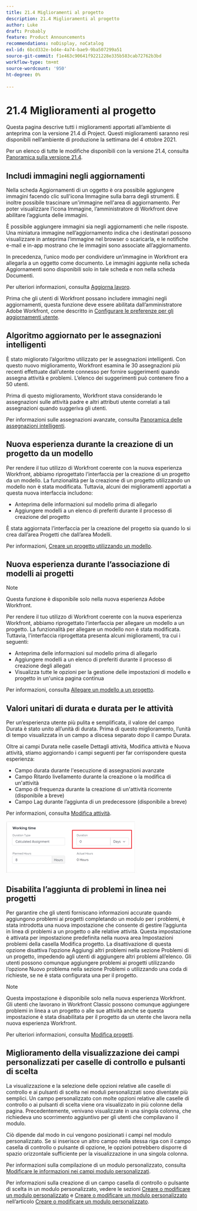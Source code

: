 ```yaml
---
title: 21.4 Miglioramenti al progetto
description: 21.4 Miglioramenti al progetto
author: Luke
draft: Probably
feature: Product Announcements
recommendations: noDisplay, noCatalog
exl-id: 6bcd332e-bd4e-4a74-bae9-9ba507299a51
source-git-commit: f1e463c90641f9221228e335b583cab72762b3bd
workflow-type: tm+mt
source-wordcount: '950'
ht-degree: 0%

---
```


# 21.4 Miglioramenti al progetto

Questa pagina descrive tutti i miglioramenti apportati all’ambiente di anteprima con la versione 21.4 di Project. Questi miglioramenti saranno resi disponibili nell’ambiente di produzione la settimana del 4 ottobre 2021.

Per un elenco di tutte le modifiche disponibili con la versione 21.4, consulta [Panoramica sulla versione 21.4](../../../product-announcements/product-releases/21.4-release-activity/21-4-release-overview.md).

## Includi immagini negli aggiornamenti

Nella scheda Aggiornamenti di un oggetto è ora possibile aggiungere immagini facendo clic sull&#39;icona Immagine sulla barra degli strumenti. È inoltre possibile trascinare un&#39;immagine nell&#39;area di aggiornamento. Per poter visualizzare l’icona Immagine, l’amministratore di Workfront deve abilitare l’aggiunta delle immagini.

È possibile aggiungere immagini sia negli aggiornamenti che nelle risposte. Una miniatura immagine nell’aggiornamento indica che i destinatari possono visualizzare in anteprima l’immagine nel browser o scaricarla, e le notifiche e-mail e in-app mostrano che le immagini sono associate all’aggiornamento.

In precedenza, l’unico modo per condividere un’immagine in Workfront era allegarla a un oggetto come documento. Le immagini aggiunte nella scheda Aggiornamenti sono disponibili solo in tale scheda e non nella scheda Documenti.

Per ulteriori informazioni, consulta [Aggiorna lavoro](../../../workfront-basics/updating-work-items-and-viewing-updates/update-work.md).

Prima che gli utenti di Workfront possano includere immagini negli aggiornamenti, questa funzione deve essere abilitata dall’amministratore Adobe Workfront, come descritto in [Configurare le preferenze per gli aggiornamenti utente](../../../administration-and-setup/set-up-workfront/system-tracked-update-feeds/configure-preferences-user-updates.md).

## Algoritmo aggiornato per le assegnazioni intelligenti

È stato migliorato l’algoritmo utilizzato per le assegnazioni intelligenti. Con questo nuovo miglioramento, Workfront esamina le 30 assegnazioni più recenti effettuate dall’utente connesso per fornire suggerimenti quando assegna attività e problemi. L’elenco dei suggerimenti può contenere fino a 50 utenti.

Prima di questo miglioramento, Workfront stava considerando le assegnazioni sulle attività padre e altri attributi utente correlati a tali assegnazioni quando suggeriva gli utenti.

Per informazioni sulle assegnazioni avanzate, consulta [Panoramica delle assegnazioni intelligenti](../../../manage-work/tasks/assign-tasks/smart-assignments.md).

## Nuova esperienza durante la creazione di un progetto da un modello

Per rendere il tuo utilizzo di Workfront coerente con la nuova esperienza Workfront, abbiamo riprogettato l’interfaccia per la creazione di un progetto da un modello. La funzionalità per la creazione di un progetto utilizzando un modello non è stata modificata. Tuttavia, alcuni dei miglioramenti apportati a questa nuova interfaccia includono:

* Anteprima delle informazioni sul modello prima di allegarlo
* Aggiungere modelli a un elenco di preferiti durante il processo di creazione del progetto

È stata aggiornata l’interfaccia per la creazione del progetto sia quando lo si crea dall’area Progetti che dall’area Modelli.

Per informazioni, [Creare un progetto utilizzando un modello](../../../manage-work/projects/create-projects/create-project-from-template.md).

## Nuova esperienza durante l’associazione di modelli ai progetti

>[!NOTE]
>
>Questa funzione è disponibile solo nella nuova esperienza Adobe Workfront.

Per rendere il tuo utilizzo di Workfront coerente con la nuova esperienza Workfront, abbiamo riprogettato l’interfaccia per allegare un modello a un progetto. La funzionalità per allegare un modello non è stata modificata. Tuttavia, l&#39;interfaccia riprogettata presenta alcuni miglioramenti, tra cui i seguenti:

* Anteprima delle informazioni sul modello prima di allegarlo
* Aggiungere modelli a un elenco di preferiti durante il processo di creazione degli allegati
* Visualizza tutte le opzioni per la gestione delle impostazioni di modello e progetto in un&#39;unica pagina continua

Per informazioni, consulta [Allegare un modello a un progetto](../../../manage-work/projects/create-and-manage-templates/attach-template-to-project.md).

## Valori unitari di durata e durata per le attività

Per un’esperienza utente più pulita e semplificata, il valore del campo Durata è stato unito all’unità di durata. Prima di questo miglioramento, l’unità di tempo visualizzata in un campo a discesa separato dopo il campo Durata.

Oltre ai campi Durata nelle caselle Dettagli attività, Modifica attività e Nuova attività, stiamo aggiornando i campi seguenti per far corrispondere questa esperienza:

* Campo durata durante l&#39;esecuzione di assegnazioni avanzate
* Campo Ritardo livellamento durante la creazione o la modifica di un&#39;attività
* Campo di frequenza durante la creazione di un&#39;attività ricorrente (disponibile a breve)
* Campo Lag durante l’aggiunta di un predecessore (disponibile a breve)

Per informazioni, consulta [Modifica attività](../../../manage-work/tasks/manage-tasks/edit-tasks.md).

![](assets/duration-combined-field-350x139.png)

## Disabilita l’aggiunta di problemi in linea nei progetti

Per garantire che gli utenti forniscano informazioni accurate quando aggiungono problemi ai progetti completando un modulo per i problemi, è stata introdotta una nuova impostazione che consente di gestire l’aggiunta in linea di problemi a un progetto o alle relative attività. Questa impostazione è attivata per impostazione predefinita nella nuova area Impostazioni problemi della casella Modifica progetto. La disattivazione di questa opzione disattiva l’opzione Aggiungi altri problemi nella sezione Problemi di un progetto, impedendo agli utenti di aggiungere altri problemi all’elenco. Gli utenti possono comunque aggiungere problemi ai progetti utilizzando l’opzione Nuovo problema nella sezione Problemi o utilizzando una coda di richieste, se ne è stata configurata una per il progetto.

>[!NOTE]
>
>Questa impostazione è disponibile solo nella nuova esperienza Workfront. Gli utenti che lavorano in Workfront Classic possono comunque aggiungere problemi in linea a un progetto o alle sue attività anche se questa impostazione è stata disabilitata per il progetto da un utente che lavora nella nuova esperienza Workfront.

Per ulteriori informazioni, consulta [Modifica progetti](../../../manage-work/projects/manage-projects/edit-projects.md).

## Miglioramento della visualizzazione dei campi personalizzati per caselle di controllo e pulsanti di scelta

La visualizzazione e la selezione delle opzioni relative alle caselle di controllo e ai pulsanti di scelta nei moduli personalizzati sono diventate più semplici. Un campo personalizzato con molte opzioni relative alle caselle di controllo o ai pulsanti di scelta viene ora visualizzato in più colonne della pagina. Precedentemente, venivano visualizzate in una singola colonna, che richiedeva uno scorrimento aggiuntivo per gli utenti che compilavano il modulo.

Ciò dipende dal modo in cui vengono posizionati i campi nel modulo personalizzato. Se si inserisce un altro campo nella stessa riga con il campo casella di controllo o pulsante di opzione, le opzioni potrebbero disporre di spazio orizzontale sufficiente per la visualizzazione in una singola colonna.

Per informazioni sulla compilazione di un modulo personalizzato, consulta [Modificare le informazioni nei campi modulo personalizzati](../../../workfront-basics/work-with-custom-forms/edit-custom-forms.md).

Per informazioni sulla creazione di un campo casella di controllo o pulsante di scelta in un modulo personalizzato, vedere le sezioni [Creare o modificare un modulo personalizzato](../../../administration-and-setup/customize-workfront/create-manage-custom-forms/create-or-edit-a-custom-form.md#create) e [Creare o modificare un modulo personalizzato](../../../administration-and-setup/customize-workfront/create-manage-custom-forms/create-or-edit-a-custom-form.md#configur) nell’articolo [Creare o modificare un modulo personalizzato](../../../administration-and-setup/customize-workfront/create-manage-custom-forms/create-or-edit-a-custom-form.md).


